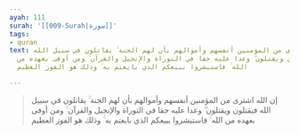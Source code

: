 ```yaml
---
ayah: 111
surah: '[[009-Surah|سورة]]'
tags:
- quran
text: إن الله اشترى من المؤمنين أنفسهم وأموالهم بأن لهم الجنة ۚ يقاتلون في سبيل الله
  فيقتلون ويقتلون ۖ وعدا عليه حقا في التوراة والإنجيل والقرآن ۚ ومن أوفى بعهده من
  الله ۚ فاستبشروا ببيعكم الذي بايعتم به ۚ وذلك هو الفوز العظيم

---
```

> إن الله اشترى من المؤمنين أنفسهم وأموالهم بأن لهم الجنة ۚ يقاتلون في سبيل الله فيقتلون ويقتلون ۖ وعدا عليه حقا في التوراة والإنجيل والقرآن ۚ ومن أوفى بعهده من الله ۚ فاستبشروا ببيعكم الذي بايعتم به ۚ وذلك هو الفوز العظيم
